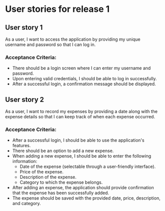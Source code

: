 # User stories for release 1

## User story 1

As a user, I want to access the application by providing my unique username and password so that I can log in.

### Acceptance Criteria:

- There should be a login screen where I can enter my username and password.
- Upon entering valid credentials, I should be able to log in successfully.
- After a successful login, a confirmation message should be displayed.


## User story 2

As a user, I want to record my expenses by providing a date along with the expense details so that I can keep track of when each expense occurred.

### Acceptance Criteria:

- After a successful login, I should be able to use the application's features.
- There should be an option to add a new expense.
- When adding a new expense, I should be able to enter the following information:
  - Date of the expense (selectable through a user-friendly interface).
  - Price of the expense.
  - Description of the expense.
  - Category to which the expense belongs.
- After adding an expense, the application should provide confirmation that the expense has been successfully added.
- The expense should be saved with the provided date, price, description, and category.

 

